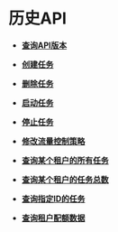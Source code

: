 # 历史API<a name="oms_api_0012"></a>

-   **[查询API版本](查询API版本.md)**  

-   **[创建任务](创建任务.md)**  

-   **[删除任务](删除任务.md)**  

-   **[启动任务](启动任务.md)**  

-   **[停止任务](停止任务.md)**  

-   **[修改流量控制策略](修改流量控制策略.md)**  

-   **[查询某个租户的所有任务](查询某个租户的所有任务.md)**  

-   **[查询某个租户的任务总数](查询某个租户的任务总数.md)**  

-   **[查询指定ID的任务](查询指定ID的任务.md)**  

-   **[查询租户配额数据](查询租户配额数据.md)**  


